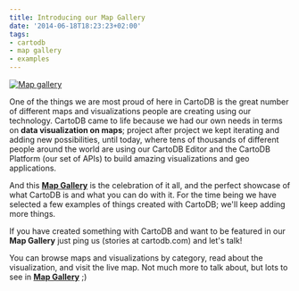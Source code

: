 ```yaml
---
title: Introducing our Map Gallery
date: '2014-06-18T18:23:23+02:00'
tags:
- cartodb
- map gallery
- examples
---
```


<a href="http://cartodb.com/gallery" title="Map Gallery"><img src="http://i.imgur.com/K918Utd.png" alt="Map gallery"/></a>

One of the things we are most proud of here in CartoDB is the great number of different maps and visualizations people are creating using our technology. CartoDB came to life because we had our own needs in terms on **data visualization on maps**; project after project we kept iterating and adding new possibilities, until today, where tens of thousands of different people around the world are using our CartoDB Editor and the CartoDB Platform (our set of APIs) to build amazing visualizations and geo applications.

And this **<a href="http://www.cartodb.com/gallery">Map Gallery</a>** is the celebration of it all, and the perfect showcase of what CartoDB is and what you can do with it. For the time being we have selected a few examples of things created with CartoDB; we'll keep adding more things.

If you have created something with CartoDB and want to be featured in our **Map Gallery** just ping us (stories at cartodb.com) and let's talk!

You can browse maps and visualizations by category, read about the visualization, and visit the live map. Not much more to talk about, but lots to see in **<a href="http://www.cartodb.com/gallery">Map Gallery</a>** ;)
